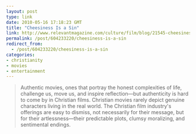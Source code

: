 ```yaml
---
layout: post
type: link
date: 2010-05-16 17:18:23 GMT
title: "Cheesiness Is a Sin"
link: http://www.relevantmagazine.com/culture/film/blog/21545-cheesiness-is-a-sin
permalink: /post/604233220/cheesiness-is-a-sin
redirect_from: 
  - /post/604233220/cheesiness-is-a-sin
categories:
- christianity
- movies
- entertainment
---
```

<blockquote>Authentic movies, ones that portray the honest complexities of life, challenge us, move us, and inspire reflection—but authenticity is hard to come by in Christian films. Christian movies rarely depict genuine characters living in the real world. The Christian film industry's offerings are easy to dismiss, not necessarily for their message, but for their artlessness—their predictable plots, clumsy moralizing, and sentimental endings.</blockquote>